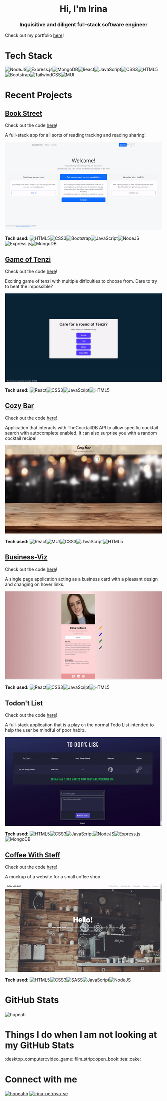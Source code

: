 <h1 align="center">Hi, I'm Irina</h1>
<h3 align="center">Inquisitive and diligent full-stack software engineer</h3>

Check out my portfolio [here](https://irinapetrova.dev/)!

<h1 align="left">Tech Stack</h1>

![NodeJS](https://img.shields.io/badge/node.js-6DA55F?style=for-the-badge&logo=node.js&logoColor=white)![Express.js](https://img.shields.io/badge/express.js-%23404d59.svg?style=for-the-badge&logo=express&logoColor=%2361DAFB)![MongoDB](https://img.shields.io/badge/MongoDB-%234ea94b.svg?style=for-the-badge&logo=mongodb&logoColor=white)![React](https://img.shields.io/badge/react-%2320232a.svg?style=for-the-badge&logo=react&logoColor=%2361DAFB)![JavaScript](https://img.shields.io/badge/javascript-%23323330.svg?style=for-the-badge&logo=javascript&logoColor=%23F7DF1E)![CSS3](https://img.shields.io/badge/css3-%231572B6.svg?style=for-the-badge&logo=css3&logoColor=white)![HTML5](https://img.shields.io/badge/html5-%23E34F26.svg?style=for-the-badge&logo=html5&logoColor=white)![Bootstrap](https://img.shields.io/badge/bootstrap-%23563D7C.svg?style=for-the-badge&logo=bootstrap&logoColor=white)![TailwindCSS](https://img.shields.io/badge/tailwindcss-%2338B2AC.svg?style=for-the-badge&logo=tailwind-css&logoColor=white)![MUI](https://img.shields.io/badge/MUI-%230081CB.svg?style=for-the-badge&logo=mui&logoColor=white)

<h1 align="left">Recent Projects</h1>

## [Book Street](https://bookstreet.up.railway.app/)
Check out the code [here](https://github.com/Hopeah/Project0)!

A full-stack app for all sorts of reading tracking and reading sharing!

![alt tag](https://github.com/Hopeah/Portfolio/blob/main/images/bookstreet.gif)

**Tech used:** ![HTML5](https://img.shields.io/badge/html5-%23E34F26.svg?style=for-the-badge&logo=html5&logoColor=white)![CSS3](https://img.shields.io/badge/css3-%231572B6.svg?style=for-the-badge&logo=css3&logoColor=white)![Bootstrap](https://img.shields.io/badge/bootstrap-%23563D7C.svg?style=for-the-badge&logo=bootstrap&logoColor=white)![JavaScript](https://img.shields.io/badge/javascript-%23323330.svg?style=for-the-badge&logo=javascript&logoColor=%23F7DF1E)![NodeJS](https://img.shields.io/badge/node.js-6DA55F?style=for-the-badge&logo=node.js&logoColor=white)![Express.js](https://img.shields.io/badge/express.js-%23404d59.svg?style=for-the-badge&logo=express&logoColor=%2361DAFB)![MongoDB](https://img.shields.io/badge/MongoDB-%234ea94b.svg?style=for-the-badge&logo=mongodb&logoColor=white)

## [Game of Tenzi](https://gameoftenzi.netlify.app/)
Check out the code [here](https://github.com/Hopeah/Tenzi)!

Exciting game of tenzi with multiple difficulties to choose from. Dare to try to beat the impossible?

![alt tag](https://github.com/Hopeah/Portfolio/blob/main/images/gameoftenzi.gif)

**Tech used:** ![React](https://img.shields.io/badge/react-%2320232a.svg?style=for-the-badge&logo=react&logoColor=%2361DAFB)![CSS3](https://img.shields.io/badge/css3-%231572B6.svg?style=for-the-badge&logo=css3&logoColor=white)![JavaScript](https://img.shields.io/badge/javascript-%23323330.svg?style=for-the-badge&logo=javascript&logoColor=%23F7DF1E)![HTML5](https://img.shields.io/badge/html5-%23E34F26.svg?style=for-the-badge&logo=html5&logoColor=white)

## [Cozy Bar](https://cozy-bar.netlify.app/)
Check out the code [here](https://github.com/Hopeah/cozy-bar)!

Application that interacts with TheCocktailDB API to allow specific cocktail search with autocomplete enabled. It can also surprise you with a random cocktail recipe!

![alt tag](https://github.com/Hopeah/Portfolio/blob/main/images/cozybar.gif)

**Tech used:** ![React](https://img.shields.io/badge/react-%2320232a.svg?style=for-the-badge&logo=react&logoColor=%2361DAFB)![MUI](https://img.shields.io/badge/MUI-%230081CB.svg?style=for-the-badge&logo=mui&logoColor=white)![CSS3](https://img.shields.io/badge/css3-%231572B6.svg?style=for-the-badge&logo=css3&logoColor=white)![JavaScript](https://img.shields.io/badge/javascript-%23323330.svg?style=for-the-badge&logo=javascript&logoColor=%23F7DF1E)![HTML5](https://img.shields.io/badge/html5-%23E34F26.svg?style=for-the-badge&logo=html5&logoColor=white)


## [Business-Viz](https://business-viz.netlify.app/)
Check out the code [here](https://github.com/Hopeah/Business-Viz)!

A single page application acting as a business card with a pleasant design and changing on hover links.

![alt tag](https://github.com/Hopeah/Portfolio/blob/main/images/businessviz.gif)

**Tech used:** ![React](https://img.shields.io/badge/react-%2320232a.svg?style=for-the-badge&logo=react&logoColor=%2361DAFB)![CSS3](https://img.shields.io/badge/css3-%231572B6.svg?style=for-the-badge&logo=css3&logoColor=white)![JavaScript](https://img.shields.io/badge/javascript-%23323330.svg?style=for-the-badge&logo=javascript&logoColor=%23F7DF1E)![HTML5](https://img.shields.io/badge/html5-%23E34F26.svg?style=for-the-badge&logo=html5&logoColor=white)

## Todon't List
Check out the code [here](https://github.com/Hopeah/todont)!

A full-stack application that is a play on the normal Todo List intended to help the user be mindful of poor habits.

![alt tag](https://github.com/Hopeah/Portfolio/blob/main/images/todont.gif)

**Tech used:** ![HTML5](https://img.shields.io/badge/html5-%23E34F26.svg?style=for-the-badge&logo=html5&logoColor=white)![CSS3](https://img.shields.io/badge/css3-%231572B6.svg?style=for-the-badge&logo=css3&logoColor=white)![JavaScript](https://img.shields.io/badge/javascript-%23323330.svg?style=for-the-badge&logo=javascript&logoColor=%23F7DF1E)![NodeJS](https://img.shields.io/badge/node.js-6DA55F?style=for-the-badge&logo=node.js&logoColor=white)![Express.js](https://img.shields.io/badge/express.js-%23404d59.svg?style=for-the-badge&logo=express&logoColor=%2361DAFB)![MongoDB](https://img.shields.io/badge/MongoDB-%234ea94b.svg?style=for-the-badge&logo=mongodb&logoColor=white)

## [Coffee With Steff](https://coffee-with-steff.herokuapp.com/)
Check out the code [here](https://github.com/Hopeah/coffee-with-steff)!

A mockup of a website for a small coffee shop.

![alt tag](https://github.com/Hopeah/Portfolio/blob/main/images/coffeewithsteff.gif)

**Tech used:** ![HTML5](https://img.shields.io/badge/html5-%23E34F26.svg?style=for-the-badge&logo=html5&logoColor=white)![CSS3](https://img.shields.io/badge/css3-%231572B6.svg?style=for-the-badge&logo=css3&logoColor=white)![SASS](https://img.shields.io/badge/SASS-hotpink.svg?style=for-the-badge&logo=SASS&logoColor=white)![JavaScript](https://img.shields.io/badge/javascript-%23323330.svg?style=for-the-badge&logo=javascript&logoColor=%23F7DF1E)![NodeJS](https://img.shields.io/badge/node.js-6DA55F?style=for-the-badge&logo=node.js&logoColor=white)

<h1 align="left">GitHub Stats</h1>
<p><img align="center" src="https://github-readme-streak-stats.herokuapp.com/?user=hopeah&" alt="hopeah" /></p>


<h1 align="left">Things I do when I am not looking at my GitHub Stats</h1>
<p>:desktop_computer::video_game::film_strip::open_book::tea::cake:</p>


<h1 align="left">Connect with me</h1>
<p align="left">
<a href="https://twitter.com/hopeahh" target="blank"><img align="center" src="https://raw.githubusercontent.com/rahuldkjain/github-profile-readme-generator/master/src/images/icons/Social/twitter.svg" alt="hopeahh" height="30" width="40" /></a>
<a href="https://linkedin.com/in/irina-petrova-se" target="blank"><img align="center" src="https://raw.githubusercontent.com/rahuldkjain/github-profile-readme-generator/master/src/images/icons/Social/linked-in-alt.svg" alt="irina-petrova-se" height="30" width="40" /></a>
</p>
